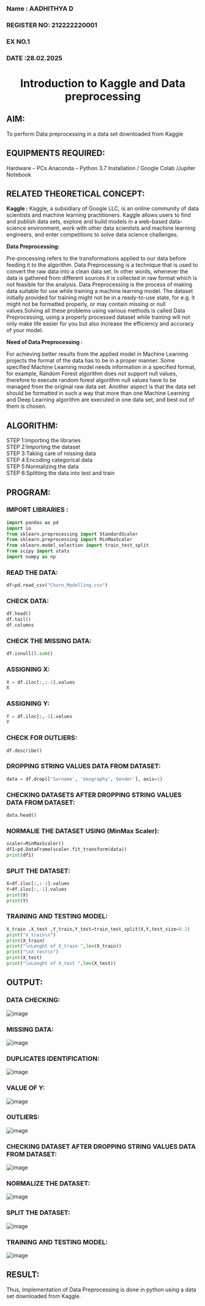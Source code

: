 <H3>Name : AADHITHYA D</H3>
<H3>REGISTER NO: 212222220001 </H3>
<H3>EX NO.1</H3>
<H3>DATE :28.02.2025</H3>
<H1 ALIGN =CENTER> Introduction to Kaggle and Data preprocessing</H1>

## AIM:

To perform Data preprocessing in a data set downloaded from Kaggle

## EQUIPMENTS REQUIRED:
Hardware – PCs
Anaconda – Python 3.7 Installation / Google Colab /Jupiter Notebook

## RELATED THEORETICAL CONCEPT:

**Kaggle :**
Kaggle, a subsidiary of Google LLC, is an online community of data scientists and machine learning practitioners. Kaggle allows users to find and publish data sets, explore and build models in a web-based data-science environment, work with other data scientists and machine learning engineers, and enter competitions to solve data science challenges.

**Data Preprocessing:**

Pre-processing refers to the transformations applied to our data before feeding it to the algorithm. Data Preprocessing is a technique that is used to convert the raw data into a clean data set. In other words, whenever the data is gathered from different sources it is collected in raw format which is not feasible for the analysis.
Data Preprocessing is the process of making data suitable for use while training a machine learning model. The dataset initially provided for training might not be in a ready-to-use state, for e.g. it might not be formatted properly, or may contain missing or null values.Solving all these problems using various methods is called Data Preprocessing, using a properly processed dataset while training will not only make life easier for you but also increase the efficiency and accuracy of your model.

**Need of Data Preprocessing :**

For achieving better results from the applied model in Machine Learning projects the format of the data has to be in a proper manner. Some specified Machine Learning model needs information in a specified format, for example, Random Forest algorithm does not support null values, therefore to execute random forest algorithm null values have to be managed from the original raw data set.
Another aspect is that the data set should be formatted in such a way that more than one Machine Learning and Deep Learning algorithm are executed in one data set, and best out of them is chosen.


## ALGORITHM:
STEP 1:Importing the libraries<BR>
STEP 2:Importing the dataset<BR>
STEP 3:Taking care of missing data<BR>
STEP 4:Encoding categorical data<BR>
STEP 5:Normalizing the data<BR>
STEP 6:Splitting the data into test and train<BR>

##  PROGRAM:

### IMPORT LIBRARIES : 

```py
import pandas as pd
import io
from sklearn.preprocessing import StandardScaler
from sklearn.preprocessing import MinMaxScaler
from sklearn.model_selection import train_test_split
from scipy import stats
import numpy as np
```

### READ THE DATA: 
```py
df=pd.read_csv("Churn_Modelling.csv")
```

### CHECK DATA: 
```py
df.head()
df.tail()
df.columns
```

### CHECK THE MISSING DATA:
```py
df.isnull().sum()
```

### ASSIGNING X:
```py
X = df.iloc[:,:-1].values
X
```

### ASSIGNING Y:
```py
Y = df.iloc[:,-1].values
Y
```

### CHECK FOR OUTLIERS:
```py
df.describe()
```

### DROPPING STRING VALUES DATA FROM DATASET:
```py
data = df.drop(['Surname', 'Geography','Gender'], axis=1)
```

### CHECKING DATASETS AFTER DROPPING STRING VALUES DATA FROM DATASET:
```py
data.head()
```

### NORMALIE THE DATASET USING (MinMax Scaler):
```py
scaler=MinMaxScaler()
df1=pd.DataFrame(scaler.fit_transform(data))
print(df1)
```

### SPLIT THE DATASET:
```py
X=df.iloc[:,:-1].values
Y=df.iloc[:,-1].values
print(X)
print(Y)
```

### TRAINING AND TESTING MODEL:
```py
X_train ,X_test ,Y_train,Y_test=train_test_split(X,Y,test_size=0.2)
print("X_train\n")
print(X_train)
print("\nLenght of X_train ",len(X_train))
print("\nX_test\n")
print(X_test)
print("\nLenght of X_test ",len(X_test))
```



## OUTPUT:
### DATA CHECKING:
![image](https://github.com/user-attachments/assets/2f2af1a5-66bc-48b9-8298-99a5a104207b)



### MISSING DATA:
![image](https://github.com/user-attachments/assets/46347af4-3dae-45bd-b63e-c284fd5c0ff6)


### DUPLICATES IDENTIFICATION:
![image](https://github.com/user-attachments/assets/112b193c-5bb8-425a-92a7-8f30f5903949)




### VALUE OF Y:
![image](https://github.com/user-attachments/assets/62ea3cd7-0d7d-48e7-a153-4d4d9be6150c)


### OUTLIERS:
![image](https://github.com/user-attachments/assets/9dd99cc4-f6b5-432e-bc5b-f4b20b7aee22)


### CHECKING DATASET AFTER DROPPING STRING VALUES DATA FROM DATASET:
![image](https://github.com/user-attachments/assets/526f33a3-e989-4c82-8638-1e5ece4f0284)


### NORMALIZE THE DATASET:
![image](https://github.com/user-attachments/assets/3d4727b7-757c-4a57-b38e-1efaed72555e)


### SPLIT THE DATASET:
![image](https://github.com/user-attachments/assets/10e5ba79-f97f-44b7-8efa-8653048afc34)


### TRAINING AND TESTING MODEL:
![image](https://github.com/user-attachments/assets/a7c0cb51-6751-407f-aff1-bf409c7815f8)




## RESULT:
Thus, Implementation of Data Preprocessing is done in python  using a data set downloaded from Kaggle.


